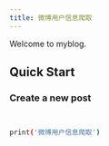 ```yaml
---
title: 微博用户信息爬取
---
```

Welcome to myblog.

## Quick Start

### Create a new post

``` bash


print('微博用户信息爬取')
```



